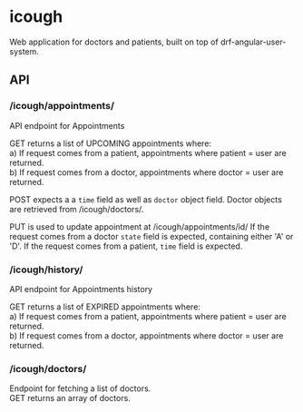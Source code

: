 # icough
Web application for doctors and patients, built on top of drf-angular-user-system.


## API

### /icough/appointments/

API endpoint for Appointments

GET returns a list of UPCOMING appointments where:  
a) If request comes from a patient, appointments where patient = user are returned.  
b) If request comes from a doctor, appointments where doctor = user are returned.  

POST expects a a `time` field as well as `doctor` object field.
Doctor objects are retrieved from /icough/doctors/.

PUT is used to update appointment at /icough/appointments/id/
If the request comes from a doctor `state` field is expected, containing either 'A' or 'D'.
If the request comes from a patient, `time` field is expected.

### /icough/history/

API endpoint for Appointments history

GET returns a list of EXPIRED appointments where:  
a) If request comes from a patient, appointments where patient = user are returned.  
b) If request comes from a doctor, appointments where doctor = user are returned.


### /icough/doctors/

Endpoint for fetching a list of doctors.  
GET returns an array of doctors.
